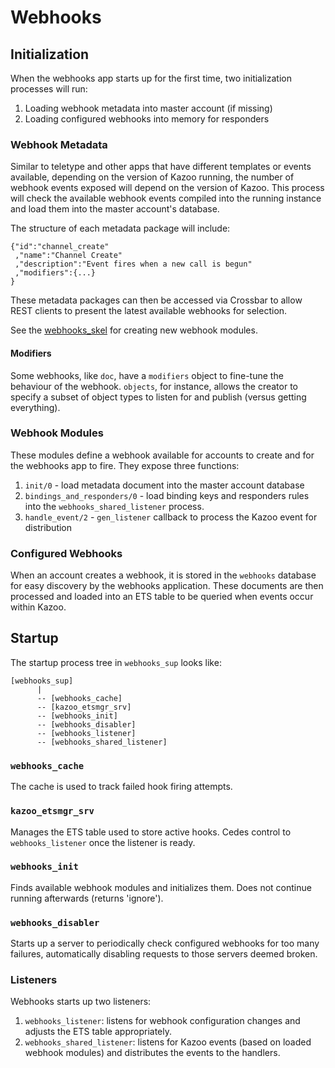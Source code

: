 # Webhooks

## Initialization

When the webhooks app starts up for the first time, two initialization processes will run:

1. Loading webhook metadata into master account (if missing)
2. Loading configured webhooks into memory for responders

### Webhook Metadata

Similar to teletype and other apps that have different templates or events available, depending on the version of Kazoo running, the number of webhook events exposed will depend on the version of Kazoo. This process will check the available webhook events compiled into the running instance and load them into the master account's database.

The structure of each metadata package will include:

    {"id":"channel_create"
     ,"name":"Channel Create"
     ,"description":"Event fires when a new call is begun"
     ,"modifiers":{...}
    }

These metadata packages can then be accessed via Crossbar to allow REST clients to present the latest available webhooks for selection.

See the [webhooks_skel](applications/webhooks/src/modules/webhooks_skel.erl) for creating new webhook modules.

#### Modifiers

Some webhooks, like `doc`, have a `modifiers` object to fine-tune the behaviour of the webhook. `objects`, for instance, allows the creator to specify a subset of object types to listen for and publish (versus getting everything).

### Webhook Modules

These modules define a webhook available for accounts to create and for the webhooks app to fire. They expose three functions:

1. `init/0` - load metadata document into the master account database
2. `bindings_and_responders/0` - load binding keys and responders rules into the `webhooks_shared_listener` process.
3. `handle_event/2` - `gen_listener` callback to process the Kazoo event for distribution

### Configured Webhooks

When an account creates a webhook, it is stored in the `webhooks` database for easy discovery by the webhooks application. These documents are then processed and loaded into an ETS table to be queried when events occur within Kazoo.

## Startup

The startup process tree in `webhooks_sup` looks like:

    [webhooks_sup]
          |
          -- [webhooks_cache]
          -- [kazoo_etsmgr_srv]
          -- [webhooks_init]
          -- [webhooks_disabler]
          -- [webhooks_listener]
          -- [webhooks_shared_listener]

### `webhooks_cache`

The cache is used to track failed hook firing attempts.

### `kazoo_etsmgr_srv`

Manages the ETS table used to store active hooks. Cedes control to `webhooks_listener` once the listener is ready.

### `webhooks_init`

Finds available webhook modules and initializes them. Does not continue running afterwards (returns 'ignore').

### `webhooks_disabler`

Starts up a server to periodically check configured webhooks for too many failures, automatically disabling requests to those servers deemed broken.

### Listeners

Webhooks starts up two listeners:

1. `webhooks_listener`: listens for webhook configuration changes and adjusts the ETS table appropriately.
2. `webhooks_shared_listener`: listens for Kazoo events (based on loaded webhook modules) and distributes the events to the handlers.
